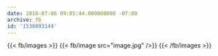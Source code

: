```yaml
---
date: 2018-07-06 09:05:44.000000000 -07:00
archive: fb
id: '1530893144'
---
```

{{< fb/images >}}
{{< fb/image src="image.jpg" />}}
{{< /fb/images >}}
